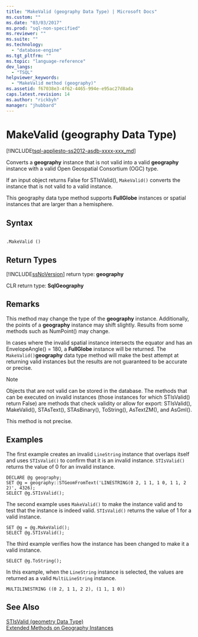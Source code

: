```yaml
---
title: "MakeValid (geography Data Type) | Microsoft Docs"
ms.custom: ""
ms.date: "03/03/2017"
ms.prod: "sql-non-specified"
ms.reviewer: ""
ms.suite: ""
ms.technology: 
  - "database-engine"
ms.tgt_pltfrm: ""
ms.topic: "language-reference"
dev_langs: 
  - "TSQL"
helpviewer_keywords: 
  - "MakeValid method (geography)"
ms.assetid: f67038e3-4f62-4465-994e-e95ac27d8ada
caps.latest.revision: 14
ms.author: "rickbyh"
manager: "jhubbard"
---
```

# MakeValid (geography Data Type)
[!INCLUDE[tsql-appliesto-ss2012-asdb-xxxx-xxx_md](../../../relational-databases/databases/includes/tsql-appliesto-ss2012-asdb-xxxx-xxx-md.md)]

  Converts a **geography** instance that is not valid into a valid **geography** instance with a valid Open Geospatial Consortium (OGC) type.  
  
 If an input object returns False for STIsValid(), `MakeValid()` converts the instance that is not valid to a valid instance.  
  
 This geography data type method supports **FullGlobe** instances or spatial instances that are larger than a hemisphere.  
  
## Syntax  
  
```  
  
.MakeValid ()  
```  
  
## Return Types  
 [!INCLUDE[ssNoVersion](../../../a9notintoc/includes/ssnoversion-md.md)] return type: **geography**  
  
 CLR return type: **SqlGeography**  
  
## Remarks  
 This method may change the type of the **geography** instance. Additionally, the points of a **geography** instance may shift slightly. Results from some methods such as NumPoint() may change.  
  
 In cases where the invalid spatial instance intersects the equator and has an EnvelopeAngle() = 180, a **FullGlobe** instance will be returned. The `MakeValid()`**geography** data type method will make the best attempt at returning valid instances but the results are not guaranteed to be accurate or precise.  
  
> [!NOTE]  
>  Objects that are not valid can be stored in the database. The methods that can be executed on invalid instances (those instances for which STIsValid() return False) are methods that check validity or allow for export: STIsValid(), MakeValid(), STAsText(), STAsBinary(), ToString(), AsTextZM(), and AsGml().  
  
 This method is not precise.  
  
## Examples  
 The first example creates an invalid `LineString` instance that overlaps itself and uses `STIsValid()` to confirm that it is an invalid instance. `STIsValid()` returns the value of 0 for an invalid instance.  
  
```  
DECLARE @g geography;  
SET @g = geography::STGeomFromText('LINESTRING(0 2, 1 1, 1 0, 1 1, 2 2)', 4326);  
SELECT @g.STIsValid();  
```  
  
 The second example uses `MakeValid()` to make the instance valid and to test that the instance is indeed valid. `STIsValid()` returns the value of 1 for a valid instance.  
  
```  
SET @g = @g.MakeValid();  
SELECT @g.STIsValid();  
```  
  
 The third example verifies how the instance has been changed to make it a valid instance.  
  
```  
SELECT @g.ToString();  
```  
  
 In this example, when the `LineString` instance is selected, the values are returned as a valid `MultiLineString` instance.  
  
```  
MULTILINESTRING ((0 2, 1 1, 2 2), (1 1, 1 0))  
```  
  
## See Also  
 [STIsValid &#40;geometry Data Type&#41;](../../../t-sql/data-types/stisvalid-geometry-data-type.md)   
 [Extended Methods on Geography Instances](../../../t-sql/data-types/extended-methods-on-geography-instances.md)  
  
  
